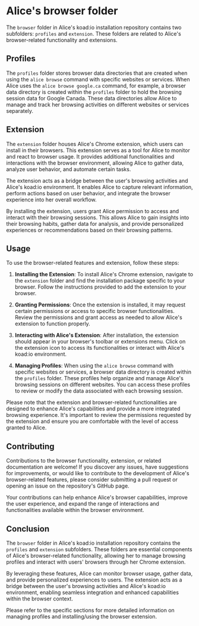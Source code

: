 # Alice's browser folder

The `browser` folder in Alice's koad:io installation repository contains two subfolders: `profiles` and `extension`. These folders are related to Alice's browser-related functionality and extensions.

## Profiles

The `profiles` folder stores browser data directories that are created when using the `alice browse` command with specific websites or services. When Alice uses the `alice browse google.ca` command, for example, a browser data directory is created within the `profiles` folder to hold the browsing session data for Google Canada. These data directories allow Alice to manage and track her browsing activities on different websites or services separately.

## Extension

The `extension` folder houses Alice's Chrome extension, which users can install in their browsers. This extension serves as a tool for Alice to monitor and react to browser usage. It provides additional functionalities and interactions with the browser environment, allowing Alice to gather data, analyze user behavior, and automate certain tasks.

The extension acts as a bridge between the user's browsing activities and Alice's koad:io environment. It enables Alice to capture relevant information, perform actions based on user behavior, and integrate the browser experience into her overall workflow.

By installing the extension, users grant Alice permission to access and interact with their browsing sessions. This allows Alice to gain insights into their browsing habits, gather data for analysis, and provide personalized experiences or recommendations based on their browsing patterns.

## Usage

To use the browser-related features and extension, follow these steps:

1. **Installing the Extension**: To install Alice's Chrome extension, navigate to the `extension` folder and find the installation package specific to your browser. Follow the instructions provided to add the extension to your browser.

2. **Granting Permissions**: Once the extension is installed, it may request certain permissions or access to specific browser functionalities. Review the permissions and grant access as needed to allow Alice's extension to function properly.

3. **Interacting with Alice's Extension**: After installation, the extension should appear in your browser's toolbar or extensions menu. Click on the extension icon to access its functionalities or interact with Alice's koad:io environment.

4. **Managing Profiles**: When using the `alice browse` command with specific websites or services, a browser data directory is created within the `profiles` folder. These profiles help organize and manage Alice's browsing sessions on different websites. You can access these profiles to review or modify the data associated with each browsing session.

Please note that the extension and browser-related functionalities are designed to enhance Alice's capabilities and provide a more integrated browsing experience. It's important to review the permissions requested by the extension and ensure you are comfortable with the level of access granted to Alice.

## Contributing

Contributions to the browser functionality, extension, or related documentation are welcome! If you discover any issues, have suggestions for improvements, or would like to contribute to the development of Alice's browser-related features, please consider submitting a pull request or opening an issue on the repository's GitHub page.

Your contributions can help enhance Alice's browser capabilities, improve the user experience, and expand the range of interactions and functionalities available within the browser environment.

## Conclusion

The `browser` folder in Alice's koad:io installation repository contains the `profiles` and `extension` subfolders. These folders are essential components of Alice's browser-related functionality, allowing her to manage browsing profiles and interact with users' browsers through her Chrome extension.

By leveraging these features, Alice can monitor browser usage, gather data, and provide personalized experiences to users. The extension acts as a bridge between the user's browsing activities and Alice's koad:io environment, enabling seamless integration and enhanced capabilities within the browser context.

Please refer to the specific sections for more detailed information on managing profiles and installing/using the browser extension.